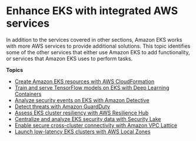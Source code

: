 # Enhance EKS with integrated AWS services<a name="eks-integrations"></a>

In addition to the services covered in other sections, Amazon EKS works with more AWS services to provide additional solutions\. This topic identifies some of the other services that either use Amazon EKS to add functionality, or services that Amazon EKS uses to perform tasks\.

**Topics**
+ [Create Amazon EKS resources with AWS CloudFormation](creating-resources-with-cloudformation.md)
+ [Train and serve TensorFlow models on EKS with Deep Learning Containers](deep-learning-containers.md)
+ [Analyze security events on EKS with Amazon Detective](integration-detective.md)
+ [Detect threats with Amazon GuardDuty](integration-guardduty.md)
+ [Assess EKS cluster resiliency with AWS Resilience Hub](integration-resilience-hub.md)
+ [Centralize and analyze EKS security data with Security Lake](integration-securitylake.md)
+ [Enable secure cross\-cluster connectivity with Amazon VPC Lattice](integration-vpc-lattice.md)
+ [Launch low\-latency EKS clusters with AWS Local Zones](local-zones.md)